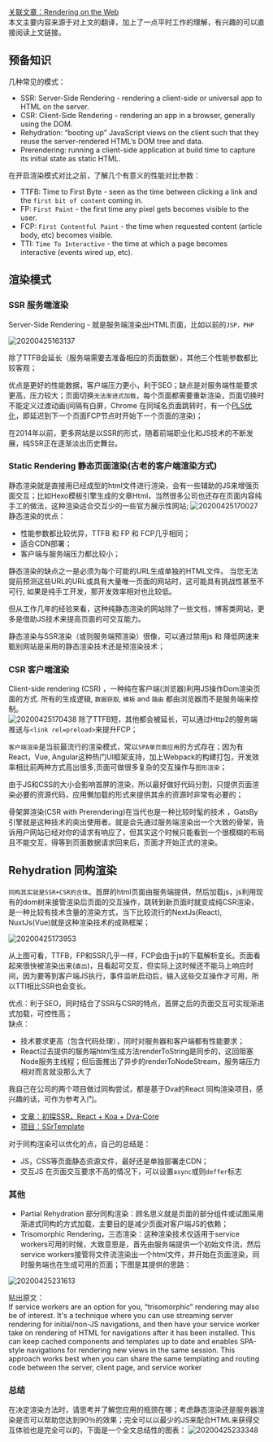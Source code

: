 [关联文章：Rendering on the Web](https://developers.google.com/web/updates/2019/02/rendering-on-the-web)  
本文主要内容来源于对上文的翻译，加上了一点平时工作的理解，有兴趣的可以直接阅读上文链接。

## 预备知识
几种常见的模式：
 - SSR: Server-Side Rendering - rendering a client-side or universal app to HTML on the server.
 - CSR: Client-Side Rendering - rendering an app in a browser, generally using the DOM.
 - Rehydration: “booting up” JavaScript views on the client such that they reuse the server-rendered HTML’s DOM tree and data.
 - Prerendering: running a client-side application at build time to capture its initial state as static HTML.

在开启渲染模式对比之前，了解几个有意义的性能对比参数：
 - TTFB: Time to First Byte - seen as the time between clicking a link and the `first bit of content` coming in.
 - FP: `First Paint` - the first time any pixel gets becomes visible to the user.
 - FCP: `First Contentful Paint` - the time when requested content (article body, etc) becomes visible.
 - TTI: `Time To Interactive` - the time at which a page becomes interactive (events wired up, etc).

## 渲染模式
### SSR 服务端渲染
Server-Side Rendering - 就是服务端渲染出HTML页面，比如以前的`JSP，PHP`

![20200425163137](https://doddle.oss-cn-beijing.aliyuncs.com/oldNotes/20200425163137.png)

除了TTFB会延长（服务端需要去准备相应的页面数据），其他三个性能参数都比较客观；

优点是更好的性能数据，客户端压力更小，利于SEO；缺点是对服务端性能要求更高，压力较大；页面切换`无法渐进式加载`，每个页面都需要重新渲染，页面切换时不能定义过渡动画(间隔有白屏，Chrome 在同域名页面跳转时，有一个[PLS优化](https://developers.google.com/web/updates/2019/05/paint-holding)，即延迟到下一个页面FCP节点时开始下一个页面的渲染)；  

在2014年以前，更多网站是以SSR的形式，随着前端职业化和JS技术的不断发展，纯SSR正在逐渐淡出历史舞台。  

### Static Rendering 静态页面渲染(古老的客户端渲染方式)
静态渲染就是直接用已经成型的html文件进行渲染，会有一些辅助的JS来增强页面交互；比如Hexo模板引擎生成的文章Html，当然很多公司也还存在页面内容纯手工的做法，这种渲染适合交互少的一些官方展示性网站;
![20200425170027](https://doddle.oss-cn-beijing.aliyuncs.com/oldNotes/20200425170027.png)
静态渲染的优点：
 - 性能参数都比较优异，TTFB 和 FP 和 FCP几乎相同；  
 - 适合CDN部署；  
 - 客户端与服务端压力都比较小；  

静态渲染的缺点之一是必须为每个可能的URL生成单独的HTML文件。 当您无法提前预测这些URL的URL或具有大量唯一页面的网站时，这可能具有挑战性甚至不可行, 如果是纯手工开发，那开发效率相对也比较低。  

但从工作几年的经验来看，这种纯静态渲染的网站除了一些文档，博客类网站，更多是借助JS技术来提高页面的可交互能力。

静态渲染与SSR渲染（或则服务端预渲染）很像，可以通过禁用js 和 降低网速来甄别网站是采用的静态渲染技术还是预渲染技术； 

### CSR 客户端渲染
Client-side rendering (CSR) ，一种纯在客户端(浏览器)利用JS操作Dom渲染页面的方式. 所有的生成逻辑, `数据获取`, `模板` and `路由` 都由浏览器而不是服务端来控制。  
![20200425170438](https://doddle.oss-cn-beijing.aliyuncs.com/oldNotes/20200425170438.png)
除了TTFB短，其他都会被延长，可以通过Http2的服务端推送与`<link rel=preload>`来提升FCP；

`客户端渲染`是当前最流行的渲染模式，常以`SPA单页面应用`的方式存在；因为有React，Vue, Angular这种热门UI框架支持，加上Webpack的构建打包，开发效率相比前两种方式高出很多,页面可做很多复杂的交互操作与`图形渲染`；  

由于JS和CSS的大小会影响首屏的渲染，所以最好做好代码分割，只提供页面渲染必要的资源代码，应用懒加载的形式来提供其余的资源时非常有必要的；

骨架屏渲染(CSR with Prerendering)在当代也是一种比较时髦的技术
，GatsBy引擎就是这种技术的突出使用者。就是会先通过服务端渲染出一个大致的骨架，告诉用户网站已经对你的请求有响应了，但其实这个时候只能看到一个很模糊的布局且不能交互，得等到页面数据请求回来后，页面才开始正式的渲染。
## Rehydration 同构渲染
`同构其实就是SSR+CSR的合体`。首屏的html页面由服务端提供，然后加载js，js利用现有的dom树来接管渲染后页面的交互操作，跳转到新页面时就变成纯CSR渲染，是一种比较有技术含量的渲染方式，当下比较流行的NextJs(React), NuxtJs(Vue)就是这种渲染技术的成熟框架；

![20200425173953](https://doddle.oss-cn-beijing.aliyuncs.com/oldNotes/20200425173953.png)

从上图可看，TTFB，FP和SSR几乎一样，FCP会由于js的下载解析变长。页面看起来很快被渲染出来(`直出`)，且看起可交互，但实际上这时候还不能马上响应时间，因为要等到客户端JS执行，事件监听启动后，输入这些交互操作才可用，所以TTI相比SSR也会变长。  

优点：利于SEO，同时结合了SSR与CSR的特点，首屏之后的页面交互可实现渐进式加载，可控性高；  
缺点：
 - 技术要求更高（包含代码处理），同时对服务器和客户端都有性能要求；
 - React过去提供的服务端html生成方法renderToString是同步的，这回阻塞Node服务主线程；但后面推出了异步的renderToNodeStream，服务端压力相对而言就没那么大了

我自己在公司的两个项目做过同构尝试，都是基于Dva的React 同构渲染项目，感兴趣的话，可作为参考入门。
 - [文章：初探SSR，React + Koa + Dva-Core](https://closertb.site/#/blog/35?cursor=Y3Vyc29yOnYyOpK5MjAxOS0xMC0xNFQwMDoxMzoyMCswODowMM4eLjey)
 - [项目：SSrTemplate](https://github.com/closertb/template)  

对于同构渲染可以优化的点，自己的总结是：  
 - JS，CSS等页面静态资源文件，最好还是单独部署走CDN；
 - 交互JS 在页面交互要求不高的情况下，可以设置`async`或则`deffer`标志

### 其他

 - Partial Rehydration 部分同构渲染：顾名思义就是页面的部分组件或试图采用渐进式同构的方式加载，主要目的是减少页面对客户端JS的依赖；
 - Trisomorphic Rendering，三态渲染：这种渲染技术仅适用于service workers可用的时候，大致意思是，首先由服务端提供一个初始文件流，然后service workers接管将文件流渲染出一个html文件，并开始在页面渲染，同时服务端也在生成可用的页面；下图是其提供的思路：

 ![20200425231613](https://doddle.oss-cn-beijing.aliyuncs.com/oldNotes/20200425231613.png)  

贴出原文：  
If service workers are an option for you, “trisomorphic” rendering may also be of interest. It's a technique where you can use streaming server rendering for initial/non-JS navigations, and then have your service worker take on rendering of HTML for navigations after it has been installed. This can keep cached components and templates up to date and enables SPA-style navigations for rendering new views in the same session. This approach works best when you can share the same templating and routing code between the server, client page, and service worker


### 总结
在决定渲染方法时，请思考并了解您应用的瓶颈在哪；考虑静态渲染还是服务器渲染是否可以帮助您达到90％的效果；完全可以以最少的JS来配合HTML来获得交互体验也是完全可以的，下面是一个全文总结性的图表：
![20200425233348](https://doddle.oss-cn-beijing.aliyuncs.com/oldNotes/20200425233348.png)  

